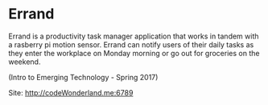 # Errand

Errand is a productivity task manager application that works in tandem with a rasberry pi motion sensor. Errand can notify users of their daily tasks as they enter the workplace on Monday morning or go out for groceries on the weekend. 

(Intro to Emerging Technology - Spring 2017)

Site: http://codeWonderland.me:6789
